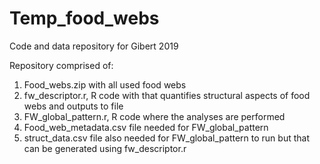 # Temp_food_webs
Code and data repository for Gibert 2019 

Repository comprised of: 
  1) Food_webs.zip with all used food webs
  2) fw_descriptor.r, R code with that quantifies structural aspects of food webs and outputs to file
  3) FW_global_pattern.r, R code where the analyses are performed
  4) Food_web_metadata.csv file needed for FW_global_pattern
  5) struct_data.csv file also needed for FW_global_pattern to run but that can be generated using fw_descriptor.r 
